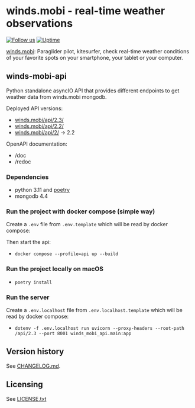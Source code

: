 winds.mobi - real-time weather observations
===========================================

[![Follow us](https://img.shields.io/badge/facebook-follow_us-blue)](https://www.facebook.com/WindsMobi/)
[![Uptime](https://img.shields.io/uptimerobot/ratio/m783264581-61aa86de256a62e17ec4b862?label=API%202.2)](https://stats.uptimerobot.com/O7N31cA8n)

[winds.mobi](http://winds.mobi): Paraglider pilot, kitesurfer, check real-time weather conditions of your favorite spots
on your smartphone, your tablet or your computer.

winds-mobi-api
--------------------

Python standalone asyncIO API that provides different endpoints to get weather data from winds.mobi mongodb.

Deployed API versions:
- [winds.mobi/api/2.3/](https://winds.mobi/api/2.3/doc)
- [winds.mobi/api/2.2/](https://winds.mobi/api/2.2/doc)
- [winds.mobi/api/2/](https://winds.mobi/api/2/doc) -> 2.2

OpenAPI documentation:
- /doc
- /redoc

### Dependencies

- python 3.11 and [poetry](https://python-poetry.org) 
- mongodb 4.4

### Run the project with docker compose (simple way)

Create a `.env` file from `.env.template` which will be read by docker compose:

Then start the api:

- `docker compose --profile=api up --build`

### Run the project locally on macOS

- `poetry install`

### Run the server

Create a `.env.localhost` file from `.env.localhost.template` which will be read by docker compose:

- `dotenv -f .env.localhost run uvicorn --proxy-headers --root-path /api/2.3 --port 8001 winds_mobi_api.main:app`

Version history
---------------

See [CHANGELOG.md](CHANGELOG.md).

Licensing
---------

See [LICENSE.txt](LICENSE.txt)
